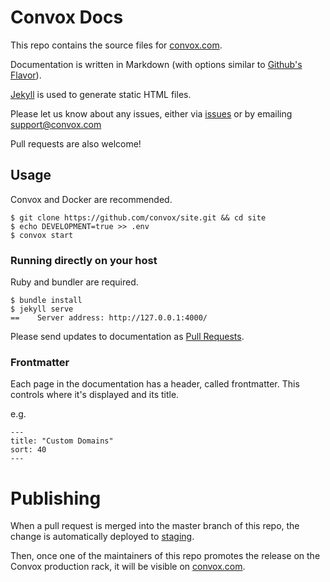 # Convox Docs

This repo contains the source files for [convox.com](https://convox.com/).

Documentation is written in Markdown (with options similar to [Github's Flavor](https://help.github.com/articles/github-flavored-markdown/)).

[Jekyll](https://http://jekyllrb.com//) is used to generate static HTML files.

Please let us know about any issues, either via [issues](/issues) or by emailing [support@convox.com](mailto:support@convox.com)

Pull requests are also welcome!

## Usage

Convox and Docker are recommended.

```shell
$ git clone https://github.com/convox/site.git && cd site
$ echo DEVELOPMENT=true >> .env
$ convox start
```

### Running directly on your host

Ruby and bundler are required.

```shell
$ bundle install
$ jekyll serve
==    Server address: http://127.0.0.1:4000/
```

Please send updates to documentation as [Pull Requests](/pulls).

### Frontmatter

Each page in the documentation has a header, called frontmatter. This controls where it's displayed and its title.

e.g.

```
---
title: "Custom Domains"
sort: 40
---
```

# Publishing

When a pull request is merged into the master branch of this repo, the change is automatically deployed to [staging](http://site-staging.convox.com/).

Then, once one of the maintainers of this repo promotes the release on the Convox production rack, it will be visible on [convox.com](https://convox.com).
